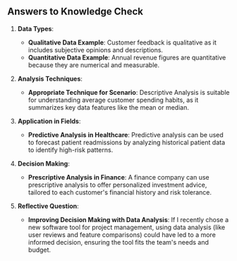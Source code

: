 ## Answers to Knowledge Check

1. **Data Types**: 
   - **Qualitative Data Example**: Customer feedback is qualitative as it includes subjective opinions and descriptions.
   - **Quantitative Data Example**: Annual revenue figures are quantitative because they are numerical and measurable.

2. **Analysis Techniques**: 
   - **Appropriate Technique for Scenario**: Descriptive Analysis is suitable for understanding average customer spending habits, as it summarizes key data features like the mean or median.

3. **Application in Fields**: 
   - **Predictive Analysis in Healthcare**: Predictive analysis can be used to forecast patient readmissions by analyzing historical patient data to identify high-risk patterns.

4. **Decision Making**: 
   - **Prescriptive Analysis in Finance**: A finance company can use prescriptive analysis to offer personalized investment advice, tailored to each customer's financial history and risk tolerance.

5. **Reflective Question**: 
   - **Improving Decision Making with Data Analysis**: If I recently chose a new software tool for project management, using data analysis (like user reviews and feature comparisons) could have led to a more informed decision, ensuring the tool fits the team's needs and budget.
